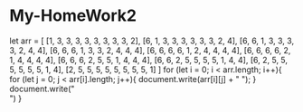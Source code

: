 # My-HomeWork2
let arr = [
  [1, 3, 3, 3, 3, 3, 3, 3, 3, 2],
  [6, 1, 3, 3, 3, 3, 3, 3, 2, 4],
  [6, 6, 1, 3, 3, 3, 3, 2, 4, 4],
  [6, 6, 6, 1, 3, 3, 2, 4, 4, 4],
  [6, 6, 6, 6, 1, 2, 4, 4, 4, 4],
  [6, 6, 6, 6, 2, 1, 4, 4, 4, 4],
  [6, 6, 6, 2, 5, 5, 1, 4, 4, 4],
  [6, 6, 2, 5, 5, 5, 5, 1, 4, 4],
  [6, 2, 5, 5, 5, 5, 5, 5, 1, 4],
  [2, 5, 5, 5, 5, 5, 5, 5, 5, 1]
]
for (let i = 0; i < arr.length; i++){
  for (let j = 0; j < arr[i].length; j++){
    document.write(arr[i][j] + " ");
  }
  document.write("<br>")
}